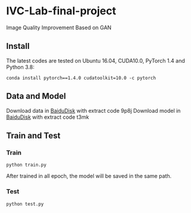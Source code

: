 # IVC-Lab-final-project
Image Quality Improvement Based on GAN
## Install
The latest codes are tested on Ubuntu 16.04, CUDA10.0, PyTorch 1.4 and Python 3.8:
```shell
conda install pytorch==1.4.0 cudatoolkit=10.0 -c pytorch
```
## Data and Model
Download data in [BaiduDisk](https://pan.baidu.com/s/1zFpuZ7sMO6jEN2jXcmkhLg) with extract code 9p8j
Download model in [BaiduDisk](https://pan.baidu.com/s/1QspiFHhonanihUe0Ja-66w ) with extract code t3mk
## Train and Test
### Train
```shell
python train.py
```
After trained in all epoch, the model will be saved in the same path.
### Test
```shell
python test.py
```
